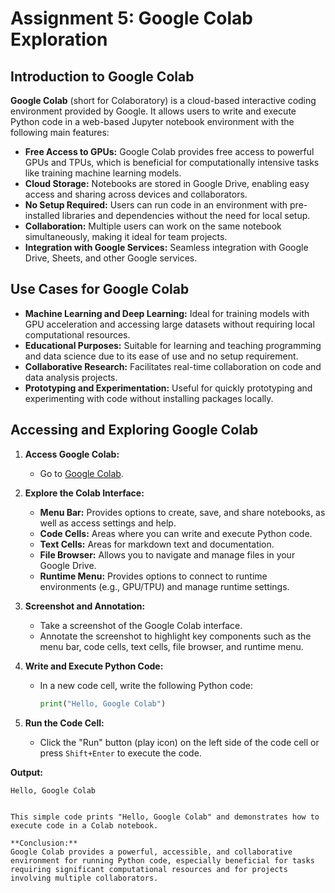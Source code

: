 # Assignment 5: Google Colab Exploration

## Introduction to Google Colab

**Google Colab** (short for Colaboratory) is a cloud-based interactive coding environment provided by Google. It allows users to write and execute Python code in a web-based Jupyter notebook environment with the following main features:

- **Free Access to GPUs:** Google Colab provides free access to powerful GPUs and TPUs, which is beneficial for computationally intensive tasks like training machine learning models.
- **Cloud Storage:** Notebooks are stored in Google Drive, enabling easy access and sharing across devices and collaborators.
- **No Setup Required:** Users can run code in an environment with pre-installed libraries and dependencies without the need for local setup.
- **Collaboration:** Multiple users can work on the same notebook simultaneously, making it ideal for team projects.
- **Integration with Google Services:** Seamless integration with Google Drive, Sheets, and other Google services.

## Use Cases for Google Colab

- **Machine Learning and Deep Learning:** Ideal for training models with GPU acceleration and accessing large datasets without requiring local computational resources.
- **Educational Purposes:** Suitable for learning and teaching programming and data science due to its ease of use and no setup requirement.
- **Collaborative Research:** Facilitates real-time collaboration on code and data analysis projects.
- **Prototyping and Experimentation:** Useful for quickly prototyping and experimenting with code without installing packages locally.

## Accessing and Exploring Google Colab

1. **Access Google Colab:**
   - Go to [Google Colab](https://colab.research.google.com/).

2. **Explore the Colab Interface:**
   - **Menu Bar:** Provides options to create, save, and share notebooks, as well as access settings and help.
   - **Code Cells:** Areas where you can write and execute Python code.
   - **Text Cells:** Areas for markdown text and documentation.
   - **File Browser:** Allows you to navigate and manage files in your Google Drive.
   - **Runtime Menu:** Provides options to connect to runtime environments (e.g., GPU/TPU) and manage runtime settings.

3. **Screenshot and Annotation:**
   - Take a screenshot of the Google Colab interface.
   - Annotate the screenshot to highlight key components such as the menu bar, code cells, text cells, file browser, and runtime menu.

4. **Write and Execute Python Code:**
   - In a new code cell, write the following Python code:
     ```python
     print("Hello, Google Colab")
     ```

5. **Run the Code Cell:**
   - Click the "Run" button (play icon) on the left side of the code cell or press `Shift+Enter` to execute the code.

**Output:**
```
Hello, Google Colab
```
```less

This simple code prints "Hello, Google Colab" and demonstrates how to execute code in a Colab notebook.

**Conclusion:**
Google Colab provides a powerful, accessible, and collaborative environment for running Python code, especially beneficial for tasks requiring significant computational resources and for projects involving multiple collaborators.
```
